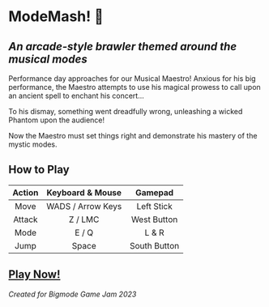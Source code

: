 # ModeMash! 🎼

## *An arcade-style brawler themed around the musical modes*

Performance day approaches for our Musical Maestro! Anxious for his big performance, the Maestro attempts to use his magical prowess to call upon an ancient spell to enchant his concert...

To his dismay, something went dreadfully wrong, unleashing a wicked Phantom upon the audience!

Now the Maestro must set things right and demonstrate his mastery of the mystic modes.

## How to Play

| **Action** | **Keyboard & Mouse** | **Gamepad** |
| :---: | :---: | :---: |
| Move | WADS / Arrow Keys | Left Stick |
| Attack | Z / LMC | West Button |
| Mode | E / Q | L & R |
| Jump | Space | South Button |

## [Play Now!](https://xangrab.github.io/ModeJam2023/)

*Created for Bigmode Game Jam 2023*
